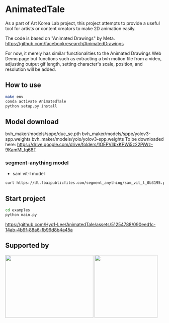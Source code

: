 # AnimatedTale
As a part of Art Korea Lab project, this project attempts to provide a useful tool for artists or content creators to make 2D animation easily.

The code is based on "Animated Drawings" by Meta. https://github.com/facebookresearch/AnimatedDrawings

For now, it merely has similar functionalities to the Animated Drawings Web Demo page but functions such as extracting  a bvh motion file from a video, adjusting output gif length, setting character's scale, position, and resolution will be added.

## How to use
```bash
make env
conda activate AnimatedTale
python setup.py install
```

## Model download

bvh_maker/models/sppe/duc_se.pth
bvh_maker/models/sppe/yolov3-spp.weights
bvh_maker/models/yolo/yolov3-spp.weights
To be downloaded here: https://drive.google.com/drive/folders/1OEPVllbxKPWi5z22PjWz-9KamMLfq68T

### segment-anything model
- sam vit-l model
```bash
curl https://dl.fbaipublicfiles.com/segment_anything/sam_vit_l_0b3195.pth --output ./examples/sam_vit_h_4b8939.pth
```

## Start project
```bash
cd examples
python main.py
```


https://github.com/Hyo1-Lee/AnimatedTale/assets/51254788/090eed1c-14ab-4b9f-88a6-fb96d8b4a45a



## Supported by

<p align="left">
  <img src="https://github.com/Hyo1-Lee/AnimatedTale/assets/51254788/2cf499f1-10c3-4fbc-9cab-27097209a466" width="280" height="200">
  <img src="https://github.com/Hyo1-Lee/AnimatedTale/assets/51254788/237dd3b2-ee30-4abf-9706-9a496a2234a1" width="200" height="200">
</p>

